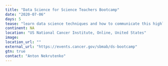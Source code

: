 ```yaml
---
title: "Data Science for Science Teachers Bootcamp"
date: "2020-07-06"
days: 5
tease: "learn data science techniques and how to communicate this highly desired, cutting-edge skill set with your students’ coursework."
continent: NA
location: "US National Cancer Institute, Online, United States"
image: 
location_url: ""
external_url: "https://events.cancer.gov/sbmab/ds-bootcamp"
gtn: true
contact: "Anton Nekrutenko"
---
```

